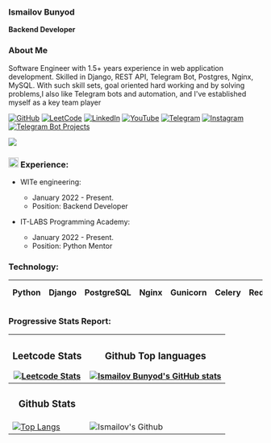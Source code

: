 
<!-- <h1 align="center">hey there <img src="https://media.giphy.com/media/hvRJCLFzcasrR4ia7z/giphy.gif" width="40"></h1>

### 🛠 &nbsp;Languages and Tools : -->





<!-- 
### <img src="https://user-images.githubusercontent.com/68915478/231669078-73f162f9-4820-40fa-bc04-664b0b52a10b.png" width=20; />  Toshkent shahar Chilonzor tumani

### <img src="https://user-images.githubusercontent.com/68915478/231669870-a00435bb-a469-4338-9d14-66a1af0b603a.png" width=20; />  +998939944668


### <img src="https://user-images.githubusercontent.com/68915478/231670616-54da6298-69f6-414c-87a5-07501867c1d4.png" width=20; />  ismailovbunyod@gmail.com

### <img src="https://user-images.githubusercontent.com/68915478/231673071-cc97f973-074b-4760-806a-7ef678125d02.png" width=20; />  Katta jamoalar bilan birgalikda ishlash tajribamni yanada oshirish

### <img src="https://user-images.githubusercontent.com/68915478/231674321-9a5659ce-1a73-43d5-b9f4-058759bd6a02.png" width=20; /> Tajriba:

 - WITe engineering:
   - Yanvar 2022 - Hozirgi kun.

 - IT-LABS programming academy:
   - Yanvar 2022 - Hozirgi kun.


### <img src="https://user-images.githubusercontent.com/68915478/231675395-371765d9-de11-4329-be64-decefa2528c6.png" width=20; /> Ko'nikmalar:

[![Mohammad Saifur Rahman's GitHub stats](https://github-readme-stats.vercel.app/api/top-langs?username=saifurrahman1193&hide=html,scss,stylus,blade,jupyter%20notebook,python,css,shell,batchfile,dockerfile,typescript&theme=algolia&show_icons=true)](https://github.com/saifurrahman1193)
 -->

<!-- <p>
<img src="https://github.com/devicons/devicon/blob/master/icons/html5/html5-original.svg" title="HTML5" alt="HTML" width="40" height="40"/>&nbsp;
<img src="https://github.com/devicons/devicon/blob/master/icons/css3/css3-plain-wordmark.svg"  title="CSS3" alt="CSS" width="40" height="40"/>&nbsp;
<img src="https://github.com/devicons/devicon/blob/master/icons/javascript/javascript-original.svg" title="JavaScript" alt="JavaScript" width="40" height="40"/>&nbsp;
<!-- <img src="https://github.com/devicons/devicon/blob/master/icons/nodejs/nodejs-original-wordmark.svg" title="NodeJS" alt="NodeJS" width="40" height="40"/>&nbsp;
<img src="https://github.com/devicons/devicon/blob/master/icons/npm/npm-original-wordmark.svg" title="npm" alt="npm" width="40" height="40"/>&nbsp; -->
<!-- <img src="https://github.com/devicons/devicon/blob/master/icons/mysql/mysql-original-wordmark.svg" title="MySQL"  alt="MySQL" width="40" height="40"/>&nbsp;
<img src="https://github.com/devicons/devicon/blob/master/icons/mongodb/mongodb-original-wordmark.svg" title="MongoDB"  alt="MongoDB" width="40" height="40"/>&nbsp;
<img src="https://github.com/devicons/devicon/blob/master/icons/python/python-original.svg" title="py"  alt="py" width="40" height="40"/>&nbsp;
<img src="https://github.com/devicons/devicon/blob/master/icons/flask/flask-original-wordmark.svg" title="flask"  alt="flask" width="40" height="40"/>&nbsp;
<img src="https://github.com/devicons/devicon/blob/master/icons/git/git-original-wordmark.svg" title="Git" **alt="Git" width="40" height="40"/>&nbsp;
<img src="https://github.com/devicons/devicon/blob/master/icons/linux/linux-original.svg" title="Git" **alt="Git" width="40" height="40"/>&nbsp;
</p> -->
 



<!---
BunyodIsmailov/BunyodIsmailov is a ✨ special ✨ repository because its `README.md` (this file) appears on your GitHub profile.
You can click the Preview link to take a look at your changes.
--->




###  Ismailov Bunyod
**Backend  Developer**


### About Me
Software Engineer with 1.5+ years experience in web application development. Skilled in  Django, REST API, Telegram Bot, Postgres, Nginx, MySQL. With such skill sets, goal oriented hard working and by solving problems,I also like Telegram bots and automation, and I've established myself as a key team player


 [![GitHub](https://img.shields.io/badge/github-%23121011.svg?style=for-the-badge&logo=github&logoColor=white)](https://github.com/foydamiztegsin) 
[![LeetCode](https://img.shields.io/badge/LeetCode-000000?style=for-the-badge&logo=LeetCode&logoColor=#d16c06)](https://leetcode.com/ismailovbunyod2018/)
[![LinkedIn](https://img.shields.io/badge/linkedin-%230077B5.svg?style=for-the-badge&logo=linkedin&logoColor=white)](https://www.linkedin.com/in/ismailov-backend-687829270/) 
[![YouTube](https://img.shields.io/badge/YouTube-%23FF0000.svg?style=for-the-badge&logo=YouTube&logoColor=white)](https://www.youtube.com/@ishonch_dev4185) 
[![Telegram](https://img.shields.io/badge/Telegram-2CA5E0?style=for-the-badge&logo=telegram&logoColor=white)](https://t.me/ishonch055) 
[![Instagram](https://img.shields.io/badge/Instagram-E4405F?style=for-the-badge&logo=instagram&logoColor=white)](https://www.instagram.com/ismailov.backend/) 
[![Telegram Bot Projects](https://img.shields.io/badge/telegrambotprojects-2CA5E0.svg?style=for-the-badge&logo=telegram&logoColor=white)](https://t.me/my_workuz)

[![](https://komarev.com/ghpvc/?username=foydamiztegsin&color=blue&label=GitHub+Views)](https://github.com/foydamiztegsin/)





### <img src="https://user-images.githubusercontent.com/68915478/231674321-9a5659ce-1a73-43d5-b9f4-058759bd6a02.png" width=20; /> Experience:

 - WITe engineering:
   - January 2022 - Present.
   - Position: Backend  Developer

 - IT-LABS Programming Academy:
   - January 2022 - Present.
   - Position: Python Mentor


### Technology:


|Python|Django|PostgreSQL|Nginx |Gunicorn |Celery|Redis|REST API|Git , Github|Docker|HTML, CSS|JavaScript|
|-|-|-|-|-|-|-|-|-|-|-|-|
 
 
### Progressive Stats Report:

| <h3><center><b>Leetcode Stats</b></center></h3> [![Leetcode Stats](https://leetcard.jacoblin.cool/ismailovbunyod2018?theme=dark&font=Acme&ext=activity)](https://leetcode.com/ismailovbunyod2018/)| <h3><center><b>Github Top languages</b></center></h3> [![Ismailov Bunyod's GitHub stats](https://github-readme-stats.vercel.app/api/top-langs/?username=foydamiztegsin)](https://github.com/foydamiztegsin/)|
| ----------------- | ------------------ |
|  <h3><center><b>Github Stats</b></center></h3>  |
|  [![Top Langs](https://github-readme-stats.vercel.app/api?username=foydamiztegsin&theme=algolia&show_icons=true)](https://github.com/foydamiztegsin) |  ![Ismailov's Github](https://github-readme-streak-stats.herokuapp.com/?user=foydamiztegsin&hide_border=true&theme=vision-friendly-dark)
 


